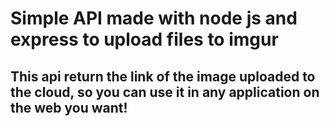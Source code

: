 # Simple API made with node js and express to upload files to imgur

## This api return the link of the image uploaded to the cloud, so you can use it in any application on the web you want!

